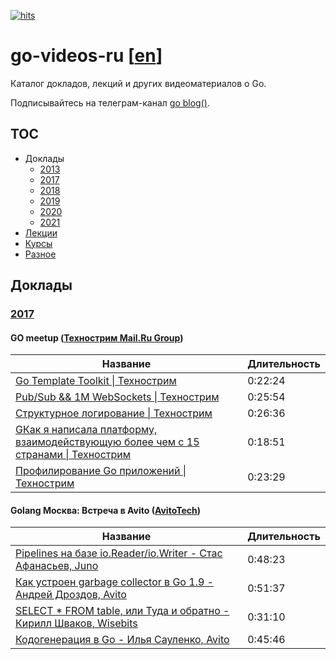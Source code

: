[![hits](https://hits.deltapapa.io/github/dp92987/go-videos-ru.svg)](https://hits.deltapapa.io)

# go-videos-ru [[en](https://github.com/dp92987/golang-talks)]

Каталог докладов, лекций и других видеоматериалов о Go.

Подписывайтесь на телеграм-канал [go blog()](https://t.me/golangblog).

## TOC

- Доклады
  - [2013](/talks/2013.md)
  - [2017](/talks/2017.md)
  - [2018](/talks/2018.md)
  - [2019](/talks/2019.md)
  - [2020](/talks/2020.md)
  - [2021](/talks/2021.md)
- [Лекции](/lectures/lectures.md)
- [Курсы](/courses/courses.md)
- [Разное](/others/others.md)

## Доклады

### [2017](https://www.youtube.com/playlist?list=PLGFInI_ge4jQzwm-Wuzun2wb2cciPqxWL)

#### GO meetup ([Технострим Mail.Ru Group](https://www.youtube.com/channel/UCmqEpAsQMcsYaeef4qgECvQ))

| Название | Длительность |
| -------- | ------------ |
| [Go Template Toolkit \| Технострим](https://www.youtube.com/watch?v=Tfa_oDTUK3c) | 0:22:24 |
| [Pub/Sub && 1M WebSockets \| Технострим](https://www.youtube.com/watch?v=dIiNBSOeVPs) | 0:25:54 |
| [Структурное логирование \| Технострим](https://www.youtube.com/watch?v=c_MPDg2C9tg) | 0:26:36 |
| [GКак я написала платформу, взаимодействующую более чем с 15 странами \| Технострим](https://www.youtube.com/watch?v=qj3kNvRmSRQ) | 0:18:51 |
| [Профилирование Go приложений \| Технострим](https://www.youtube.com/watch?v=-a0CfL1pcxI) | 0:23:29 |

#### Golang Москва: Встреча в Avito ([AvitoTech](https://www.youtube.com/channel/UCO2w0cpl1wxygHjQH6eEfEg))

| Название | Длительность |
| -------- | ------------ |
| [Pipelines на базе io.Reader/io.Writer - Стас Афанасьев, Juno](https://www.youtube.com/watch?v=kuyjuGk1USY) | 0:48:23 |
| [Как устроен garbage collector в Go 1.9 - Андрей Дроздов, Avito](https://www.youtube.com/watch?v=CX4GSErFenI) | 0:51:37 |
| [SELECT * FROM table, или Туда и обратно - Кирилл Шваков, Wisebits](https://www.youtube.com/watch?v=N_iHzIew2Wg) | 0:31:10 |
| [Кодогенерация в Go - Илья Сауленко, Avito](https://www.youtube.com/watch?v=HtQLBdD82vE) | 0:45:46 |
